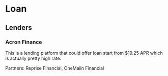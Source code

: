 # Loan

## Lenders

### Acron Finance

This is a lending platform that could offer loan start from $19.25 APR which is actually pretty high rate.

Partners: Reprise Financial, OneMaiin Financial

### 
